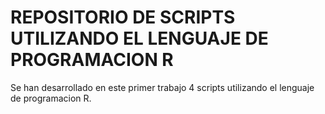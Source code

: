 # REPOSITORIO DE SCRIPTS UTILIZANDO EL LENGUAJE DE PROGRAMACION R

Se han desarrollado en este primer trabajo 4 scripts utilizando el lenguaje de programacion R.
